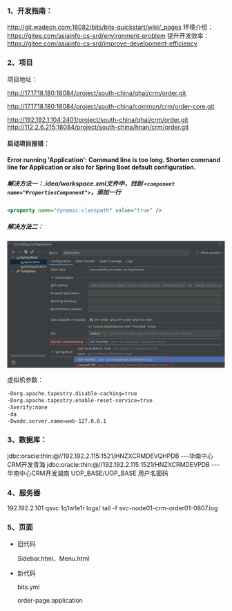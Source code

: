 

### 1、开发指南：

http://git.wadecn.com:18082/bits/bits-quickstart/wiki/_pages
环境介绍：
https://gitee.com/asiainfo-cs-srd/environment-problem
提升开发效率：
https://gitee.com/asiainfo-cs-srd/improve-development-efficiency



### 2、项目

项目地址：

http://17.17.18.180:18084/project/south-china/qhai/crm/order.git

http://17.17.18.180:18084/project/south-china/common/crm/order-core.git

http://192.192.1.104:2401/project/south-china/qhai/crm/order.git
http://112.2.6.215:18084/project/south-china/hnan/crm/order.git

#### 启动项目报错：

#### Error running 'Application': Command line is too long. Shorten command line for Application or also for Spring Boot default configuration.

##### 解决方法一：.idea/workspace.xml文件中，找到 `<component name="PropertiesComponent">`，添加一行

```xml
<property name="dynamic.classpath" value="true" />
```

##### 解决方法二：

![image-20200807121700035](../../images/image-20200807121700035.png)

虚拟机参数：

```
-Dorg.apache.tapestry.disable-caching=true
-Dorg.apache.tapestry.enable-reset-service=true
-Xverify:none
-da
-Dwade.server.name=web-127.0.0.1
```

### 3、数据库：

jdbc:oracle:thin:@//192.192.2.115:1521/HNZXCRMDEVQHPDB   ---华南中心CRM开发青海	
jdbc:oracle:thin:@//192.192.2.115:1521/HNZXCRMDEVPDB        ---华南中心CRM开发湖南
UOP_BASE/UOP_BASE      用户名密码

### 4、服务器

192.192.2.101
qsvc
1q1w1e1r
logs/
tail -f svc-node01-crm-order01-0807.log

### 5、页面

- 旧代码

  Sidebar.html、Menu.html

- 新代码

  bits.yml

  order-page.application

  





